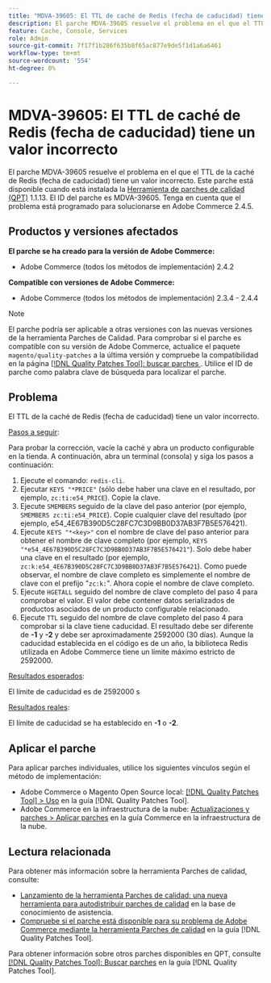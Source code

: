 ```yaml
---
title: "MDVA-39605: El TTL de caché de Redis (fecha de caducidad) tiene un valor incorrecto"
description: El parche MDVA-39605 resuelve el problema en el que el TTL de la caché de Redis (fecha de caducidad) tiene un valor incorrecto. Este parche está disponible cuando está instalada la [Quality Patches Tool (QPT)](https://experienceleague.adobe.com/en/docs/commerce-knowledge-base/kb/announcements/commerce-announcements/magento-quality-patches-released-new-tool-to-self-serve-quality-patches) 1.1.13. El ID del parche es MDVA-39605. Tenga en cuenta que el problema está programado para solucionarse en Adobe Commerce 2.4.5.
feature: Cache, Console, Services
role: Admin
source-git-commit: 7f17f1b286f635b8f65ac877e9de5f1d1a6a6461
workflow-type: tm+mt
source-wordcount: '554'
ht-degree: 0%

---
```


# MDVA-39605: El TTL de caché de Redis (fecha de caducidad) tiene un valor incorrecto

El parche MDVA-39605 resuelve el problema en el que el TTL de la caché de Redis (fecha de caducidad) tiene un valor incorrecto. Este parche está disponible cuando está instalada la [Herramienta de parches de calidad (QPT)](https://experienceleague.adobe.com/en/docs/commerce-knowledge-base/kb/announcements/commerce-announcements/magento-quality-patches-released-new-tool-to-self-serve-quality-patches) 1.1.13. El ID del parche es MDVA-39605. Tenga en cuenta que el problema está programado para solucionarse en Adobe Commerce 2.4.5.

## Productos y versiones afectados

**El parche se ha creado para la versión de Adobe Commerce:**

* Adobe Commerce (todos los métodos de implementación) 2.4.2

**Compatible con versiones de Adobe Commerce:**

* Adobe Commerce (todos los métodos de implementación) 2.3.4 - 2.4.4

>[!NOTE]
>
>El parche podría ser aplicable a otras versiones con las nuevas versiones de la herramienta Parches de Calidad. Para comprobar si el parche es compatible con su versión de Adobe Commerce, actualice el paquete `magento/quality-patches` a la última versión y compruebe la compatibilidad en la página [[!DNL Quality Patches Tool]: buscar parches ](https://experienceleague.adobe.com/en/docs/commerce-knowledge-base/kb/announcements/commerce-announcements/magento-quality-patches-released-new-tool-to-self-serve-quality-patches). Utilice el ID de parche como palabra clave de búsqueda para localizar el parche.

## Problema

El TTL de la caché de Redis (fecha de caducidad) tiene un valor incorrecto.

<u>Pasos a seguir</u>:

Para probar la corrección, vacíe la caché y abra un producto configurable en la tienda. A continuación, abra un terminal (consola) y siga los pasos a continuación:

1. Ejecute el comando: `redis-cli`.
1. Ejecutar `KEYS "*PRICE"` (sólo debe haber una clave en el resultado, por ejemplo, `zc:ti:e54_PRICE`). Copie la clave.
1. Ejecute `SMEMBERS` seguido de la clave del paso anterior (por ejemplo, `SMEMBERS zc:ti:e54_PRICE`). Copie cualquier clave del resultado (por ejemplo, e54_4E67B390D5C28FC7C3D9BB0D37AB3F7B5E576421).
1. Ejecute `KEYS "*<key>"` con el nombre de clave del paso anterior para obtener el nombre de clave completo (por ejemplo, `KEYS "*e54_4E67B390D5C28FC7C3D9BB0D37AB3F7B5E576421"`). Solo debe haber una clave en el resultado (por ejemplo, `zc:k:e54_4E67B390D5C28FC7C3D9BB0D37AB3F7B5E576421`). Como puede observar, el nombre de clave completo es simplemente el nombre de clave con el prefijo &quot;`zc:k:`&quot;. Ahora copie el nombre de clave completo.
1. Ejecute `HGETALL` seguido del nombre de clave completo del paso 4 para comprobar el valor. El valor debe contener datos serializados de productos asociados de un producto configurable relacionado.
1. Ejecute `TTL` seguido del nombre de clave completo del paso 4 para comprobar si la clave tiene caducidad. El resultado debe ser diferente de **-1** y **-2** y debe ser aproximadamente 2592000 (30 días). Aunque la caducidad establecida en el código es de un año, la biblioteca Redis utilizada en Adobe Commerce tiene un límite máximo estricto de 2592000.

<u>Resultados esperados</u>:

El límite de caducidad es de 2592000 s

<u>Resultados reales</u>:

El límite de caducidad se ha establecido en **-1** o **-2**.

## Aplicar el parche

Para aplicar parches individuales, utilice los siguientes vínculos según el método de implementación:

* Adobe Commerce o Magento Open Source local: [[!DNL Quality Patches Tool] > Uso](/help/tools/quality-patches-tool/usage.md) en la guía [!DNL Quality Patches Tool].
* Adobe Commerce en la infraestructura de la nube: [Actualizaciones y parches > Aplicar parches](https://experienceleague.adobe.com/docs/commerce-cloud-service/user-guide/develop/upgrade/apply-patches.html) en la guía Commerce en la infraestructura de la nube.

## Lectura relacionada

Para obtener más información sobre la herramienta Parches de calidad, consulte:

* [Lanzamiento de la herramienta Parches de calidad: una nueva herramienta para autodistribuir parches de calidad](https://experienceleague.adobe.com/en/docs/commerce-knowledge-base/kb/announcements/commerce-announcements/magento-quality-patches-released-new-tool-to-self-serve-quality-patches) en la base de conocimiento de asistencia.
* [Compruebe si el parche está disponible para su problema de Adobe Commerce mediante la herramienta Parches de calidad](/help/tools/quality-patches-tool/patches-available-in-qpt/check-patch-for-magento-issue-with-magento-quality-patches.md) en la guía [!DNL Quality Patches Tool].

Para obtener información sobre otros parches disponibles en QPT, consulte [[!DNL Quality Patches Tool]: Buscar parches](https://experienceleague.adobe.com/tools/commerce-quality-patches/index.html) en la guía [!DNL Quality Patches Tool].
